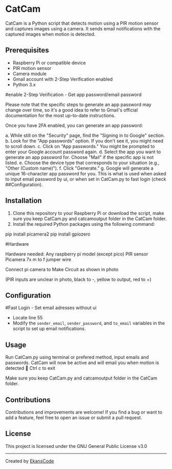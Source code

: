 # CatCam

CatCam is a Python script that detects motion using a PIR motion sensor and captures images using a camera. It sends email notifications with the captured images when motion is detected.

## Prerequisites

- Raspberry Pi or compatible device
- PIR motion sensor
- Camera module
- Gmail account with 2-Step Verification enabled
- Python 3.x

#enable 2-Step Verification - Get app password/email password

Please note that the specific steps to generate an app password may change over time, so it's a good idea to refer to Gmail's official documentation for the most up-to-date instructions.

Once you have 2FA enabled, you can generate an app password:

a. While still on the "Security" page, find the "Signing in to Google" section.
b. Look for the "App passwords" option. If you don't see it, you might need to scroll down.
c. Click on "App passwords." You might be prompted to enter your Google account password again.
d. Select the app you want to generate an app password for. Choose "Mail" if the specific app is not listed.
e. Choose the device type that corresponds to your situation (e.g., "Other (Custom name)").
f. Click "Generate."
g. Google will generate a unique 16-character app password for you. This is what is used when asked to input email password by ui, or when set in CatCam.py to fast login (check ##Configuration).

## Installation

1. Clone this repository to your Raspberry Pi or download the script, make sure you keep CatCam.py and catcamoutput folder in the CatCam folder.
2. Install the required Python packages using the following command:
   
pip install picamera2 
pip install gpiozero

#Hardware

Hardware needed:
Any raspberry pi model (except pico)
PIR sensor
Picamera
7x m to f jumper wire


Connect pi camera to 
Make Circuit as shown in photo


(PIR inputs are unclear in photo, black to -, yellow to output, red to +) 

## Configuration

#Fast Login - Set email adresses without ui
- Locate line 55
- Modify the `sender_email`, `sender_password`, and `to_email` variables in the script to set up email notifications.


## Usage

Run CatCam.py using terminal or prefered method, input emails and passwords.
CatCam will now be active and will email you when motion is detected 🥳
Ctrl c to exit

Make sure you keep CatCam.py and catcamoutput folder in the CatCam folder.

## Contributions

Contributions and improvements are welcome! If you find a bug or want to add a feature, feel free to open an issue or submit a pull request.

## License

This project is licensed under the GNU General Public License v3.0 

---

Created by [EkansCode](https://github.com/EkansCode)

